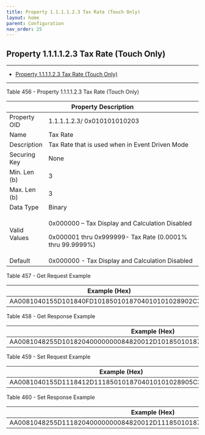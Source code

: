 ```yaml
---
title: Property 1.1.1.1.2.3 Tax Rate (Touch Only)
layout: home
parent: Configuration
nav_order: 25
---
```


## Property 1.1.1.1.2.3 Tax Rate (Touch Only)

---

- [Property 1.1.1.1.2.3 Tax Rate (Touch Only)](#property-111123-tax-rate-touch-only)

---


Table 456 - Property 1.1.1.1.2.3 Tax Rate (Touch Only)

<table>
<colgroup>
<col style="width: 14%" />
<col style="width: 85%" />
</colgroup>
<thead>
<tr>
<th colspan="2">Property Description</th>
</tr>
</thead>
<tbody>
<tr>
<td>Property OID</td>
<td>1.1.1.1.2.3/ 0x010101010203</td>
</tr>
<tr>
<td>Name</td>
<td>Tax Rate</td>
</tr>
<tr>
<td>Description</td>
<td>Tax Rate that is used when in Event Driven Mode</td>
</tr>
<tr>
<td>Securing Key</td>
<td>None</td>
</tr>
<tr>
<td>Min. Len (b)</td>
<td>3</td>
</tr>
<tr>
<td>Max. Len (b)</td>
<td>3</td>
</tr>
<tr>
<td>Data Type</td>
<td>Binary</td>
</tr>
<tr>
<td>Valid Values</td>
<td><p>0x000000 – Tax Display and Calculation Disabled</p>
<p>0x000001 thru 0x999999- Tax Rate (0.0001% thru 99.9999%)</p></td>
</tr>
<tr>
<td>Default</td>
<td>0x000000 - Tax Display and Calculation Disabled</td>
</tr>
</tbody>
</table>

Table 457 - Get Request Example

| Example (Hex)                                      |
|----------------------------------------------------|
| AA0081040155D101840FD1018501018704010101028902C300 |

Table 458 - Get Response Example

| Example (Hex)                                                            |
|--------------------------------------------------------------------------|
| AA0081048255D10182040000000084820012D1018501018704010101028905C303000000 |

Table 459 - Set Request Example

| Example (Hex)                                            |
|----------------------------------------------------------|
| AA0081040155D1118412D1118501018704010101028905C303108725 |

Table 460 - Set Response Example

| Example (Hex)                                                            |
|--------------------------------------------------------------------------|
| AA0081048255D11182040000000084820012D1118501018704010101028905C303108725 |

##
